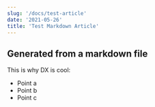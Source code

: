 ```yaml
---
slug: '/docs/test-article'
date: '2021-05-26'
title: 'Test Markdown Article'
---
```


## Generated from a markdown file

This is why DX is cool:

- Point a
- Point b
- Point c
